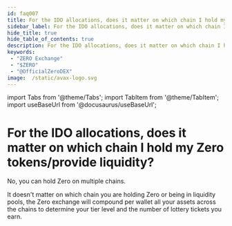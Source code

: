```yaml
---
id: faq007
title: For the IDO allocations, does it matter on which chain I hold my Zero tokens/provide liquidity?
sidebar_label: For the IDO allocations, does it matter on which chain I hold my Zero tokens/provide liquidity?
hide_title: true
hide_table_of_contents: true
description: For the IDO allocations, does it matter on which chain I hold my Zero tokens/provide liquidity?
keywords:
 - "ZERO Exchange"
 - "$ZERO"
 - "@OfficialZeroDEX"
image:  /static/avax-logo.svg
---
```


import Tabs from '@theme/Tabs';
import TabItem from '@theme/TabItem';
import useBaseUrl from '@docusaurus/useBaseUrl';

# For the IDO allocations, does it matter on which chain I hold my Zero tokens/provide liquidity?

No, you can hold Zero on multiple chains.

It doesn't matter on which chain you are holding Zero or being in liquidity pools, the Zero exchange will compound per wallet all your assets across the chains to determine your tier level and the number of lottery tickets you earn.

